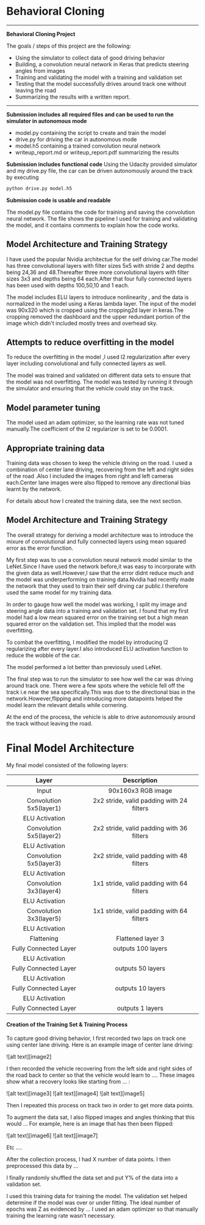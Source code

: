 # **Behavioral Cloning** 

---

**Behavioral Cloning Project**

The goals / steps of this project are the following:
* Using the simulator to collect data of good driving behavior
* Building, a convolution neural network in Keras that predicts steering angles from images
* Training and validating the model with a training and validation set
* Testing that the model successfully drives around track one without leaving the road
* Summarizing the results with a written report.

---

**Submission includes all required files and can be used to run the simulator in autonomous mode**

* model.py containing the script to create and train the model
* drive.py for driving the car in autonomous mode
* model.h5 containing a trained convolution neural network 
* writeup_report.md or writeup_report.pdf summarizing the results

**Submission includes functional code**
Using the Udacity provided simulator and my drive.py file, the car can be driven autonomously around the track by executing 
```sh
python drive.py model.h5
```

**Submission code is usable and readable**

The model.py file contains the code for training and saving the convolution neural network. The file shows the pipeline I used for training and validating the model, and it contains comments to explain how the code works.

## Model Architecture and Training Strategy

I have used the popular Nvidia architectue for the self driving car.The model has three convolutional layers with filter      sizes 5x5 with stride 2 and depths being 24,36 and 48.Thereafter three more convolutional layers with filter sizes 3x3 and depths being 64 each.After that four fully connected layers has been used with depths 100,50,10 and 1 each. 

The model includes ELU layers to introduce nonlinearity , and the data is normalized in the model using a Keras lambda layer.
The input of the model was 90x320 which is cropped using the cropping2d layer in keras.The cropping removed the dashboard and the upper redundant portion of the image which didn't included mostly trees and overhead sky.

## Attempts to reduce overfitting in the model

To reduce the overfitting in the model ,I used l2 regularization after every layer including convolutional and fully connected layers as well.

The model was trained and validated on different data sets to ensure that the model was not overfitting. The model was tested by running it through the simulator and ensuring that the vehicle could stay on the track.

## Model parameter tuning

The model used an adam optimizer, so the learning rate was not tuned manually.The coefficient of the l2 regularizer is set to be 0.0001.

## Appropriate training data

Training data was chosen to keep the vehicle driving on the road. I used a combination of center lane driving, recovering from the left and right sides of the road .Also I included the images from right and left cameras each.Center lane images were also flipped to remove any directional bias learnt by the network.

For details about how I created the training data, see the next section. 

## Model Architecture and Training Strategy


The overall strategy for deriving a model architecture was to introduce the mixure of convolutional and fully connected layers using mean squared error as the error function.

My first step was to use a convolution neural network model similar to the LeNet.Since I have used the network before,it was easy to incorporate with the given data as well.However,I saw that the error didnt reduce much and the model was underperforming on training data.Nvidia had recently made the network that they used to train their self drving car public.I therefore used the same model for my training data.

In order to gauge how well the model was working, I split my image and steering angle data into a training and validation set. I found that my first model had a low mean squared error on the training set but a high mean squared error on the validation set. This implied that the model was overfitting. 

To combat the overfitting, I modified the model by introducing l2 regularizing after every layer.I also introduced ELU activation function to reduce the wobble of the car.

The model performed a lot better than previosuly used LeNet.

The final step was to run the simulator to see how well the car was driving around track one. There were a few spots where the vehicle fell off the track i.e near the sea specifically.This was due to the directional bias in the network.However,flipping and introducing more datapoints helped the model learn the relevant details while cornering.

At the end of the process, the vehicle is able to drive autonomously around the track without leaving the road.

# Final Model Architecture

My final model consisted of the following layers:

| Layer         		|     Description	        					| 
|:---------------------:|:---------------------------------------------:| 
| Input         		| 90x160x3 RGB image   							| 
| Convolution 5x5(layer1)     	| 2x2 stride, valid padding with 24 filters|
| ELU	Activation				|	
| Convolution 5x5(layer2)	    | 2x2 stride, valid padding with 36 filters|
| ELU	Activation			|												|
| Convolution 5x5(layer3)    | 2x2 stride, valid padding with 48 filters |
| ELU	Activation			|	
| Convolution 3x3(layer4)     	| 1x1 stride, valid padding with 64 filters|
| ELU	Activation				|	
| Convolution 3x3(layer5)     	| 1x1 stride, valid padding with 64 filters|
| ELU	Activation				|	
| Flattening         | Flattened layer 3|
| Fully Connected Layer | outputs 100 layers |
| ELU	Activation			|	
| Fully Connected Layer | outputs 50 layers |
| ELU	Activation			|	
| Fully Connected Layer | outputs 10 layers |
| ELU	Activation			|	
| Fully Connected Layer | outputs 1 layers |

####  Creation of the Training Set & Training Process

To capture good driving behavior, I first recorded two laps on track one using center lane driving. Here is an example image of center lane driving:

![alt text][image2]

I then recorded the vehicle recovering from the left side and right sides of the road back to center so that the vehicle would learn to .... These images show what a recovery looks like starting from ... :

![alt text][image3]
![alt text][image4]
![alt text][image5]

Then I repeated this process on track two in order to get more data points.

To augment the data sat, I also flipped images and angles thinking that this would ... For example, here is an image that has then been flipped:

![alt text][image6]
![alt text][image7]

Etc ....

After the collection process, I had X number of data points. I then preprocessed this data by ...


I finally randomly shuffled the data set and put Y% of the data into a validation set. 

I used this training data for training the model. The validation set helped determine if the model was over or under fitting. The ideal number of epochs was Z as evidenced by ... I used an adam optimizer so that manually training the learning rate wasn't necessary.
